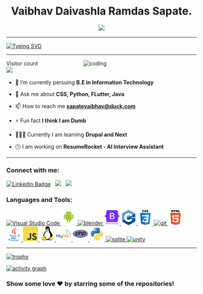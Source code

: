 <h1 align="center">
  Vaibhav Daivashla Ramdas Sapate. 
</h1>

<p align="center">
  <img src="https://user-images.githubusercontent.com/29405483/221152051-24647828-d8ff-4cd3-b7a3-a3aeaf31929a.png" />
</p>


---

[![Typing SVG](https://readme-typing-svg.herokuapp.com?color=1177F7&center=true&vCenter=true&width=700&height=100&lines=Hello!+I+am+Vaibhav+Sapate+;I+am+a+passionate+Software+Developer;I+like+to+build+products+to+solve++real+world+problems+;I'm+a+problem-solving+software+developer+;I+build+software+for+real-world+needs+;Solving+problems+with+code+is+my+passion+;I+create+software+to+address+practical+issues+;My+focus+is+on+software+that+tackles+real+problems+;I'm+a+software+developer+who+thrives+on+solutions+;Crafting+products+to+solve+problems+is+my+thing+;I+develop+software+for+real-life+challenges+;My+code+is+dedicated+to+practical+solutions+;Software+development+is+my+path+to+real-world+impact+;I+love+coding+to+solve+everyday+problems+;My+software+work+is+all+about+real-world+solutions+;I'm+a+developer+dedicated+to+real+problems+;My+software+solutions+aim+to+make+life+better+;I+code+with+a+purpose+–+solving+real+issues
)](https://git.io/typing-svg)

---
<img align="right" alt="coding" width=300 src="https://cdn.dribbble.com/users/2401141/screenshots/5487982/media/f94135193d842e240e9c1267e4d9ca89.gif"/>

<!--<p align="left"> <img src="https://komarev.com/ghpvc/?username=sapatevaibhav&label=Profile%20views&color=0e75b6&style=flat&" alt="sapatevaibhav" /> </p>-->
<p align="left">
    Visitor count<br>
  <img src="https://profile-counter.glitch.me/sapatevaibhav/count.svg" />
</p>    


<!--
<p align="left"> <a href="https://github.com/ryo-ma/github-profile-trophy"><img src="https://github-profile-trophy.vercel.app/?username=sapatevaibhav" alt="sapatevaibhav" /></a> </p> 
-->
- 🌱 I’m currently persuing **B.E in Information Technology**

- 💬 Ask me about **CSS, Python, FLutter, Java**

- 📫 How to reach me **sapatevaibhav@duck.com**

- ⚡ Fun fact **I think I am Dumb**

- 🧑🏻‍💻 Currently I am learning **Drupal and Next**

- 🕒 I am working on **ResumeRocket - AI Interview Assistant**

---

<h3 align="left">Connect with me:</h3>

[![Linkedin Badge](https://img.shields.io/badge/-Sapate_Vaibhav-blue?style=flat&logo=Linkedin&logoColor=white)](https://www.linkedin.com/in/sapatevaibhav/)  &nbsp;
<a href="https://www.instagram.com/v.d.r.sapate/"><img src="https://img.shields.io/badge/-@v.d.r.sapate-E4405F?style=flat&logo=Instagram&logoColor=white"/></a> &nbsp;
<a href="https://x.com/sapatevai"><img src="https://img.shields.io/badge/-Sapate_Vaibhav-black?style=flat&logo=x&logoColor=blacwhite"/></a> &nbsp;

<h3 align="left">Languages and Tools:</h3>
<p align="left">
<a href="https://code.visualstudio.com/" target="_blank" rel="noreferrer">
<img  alt="Visual Studio Code" width="40" src="https://cdn.jsdelivr.net/gh/devicons/devicon/icons/vscode/vscode-original.svg" /> </a>
<a href="https://developer.android.com" target="_blank" rel="noreferrer"> 
<img src="https://raw.githubusercontent.com/devicons/devicon/master/icons/android/android-original-wordmark.svg" alt="android" width="40" height="40"/> </a>
<a href="https://www.blender.org/" target="_blank" rel="noreferrer">
<img src="https://download.blender.org/branding/community/blender_community_badge_white.svg" alt="blender" width="40" height="40"/> </a> 
<a href="https://getbootstrap.com" target="_blank" rel="noreferrer"> 
<img src="https://raw.githubusercontent.com/devicons/devicon/master/icons/bootstrap/bootstrap-plain-wordmark.svg" alt="bootstrap" width="40" height="40"/> </a> 
<a href="https://www.w3schools.com/cpp/" target="_blank" rel="noreferrer">
<img src="https://raw.githubusercontent.com/devicons/devicon/master/icons/cplusplus/cplusplus-original.svg" alt="cplusplus" width="40" height="40"/> </a> 
<a href="https://www.w3schools.com/css/" target="_blank" rel="noreferrer"> 
<img src="https://raw.githubusercontent.com/devicons/devicon/master/icons/css3/css3-original-wordmark.svg" alt="css3" width="40" height="40"/> </a>
<a href="https://git-scm.com/" target="_blank" rel="noreferrer"> 
<img src="https://www.vectorlogo.zone/logos/git-scm/git-scm-icon.svg" alt="git" width="40" height="40"/> </a>
<a href="https://www.w3.org/html/" target="_blank" rel="noreferrer"> 
<img src="https://raw.githubusercontent.com/devicons/devicon/master/icons/html5/html5-original-wordmark.svg" alt="html5" width="40" height="40"/> </a> 
<a href="https://www.java.com" target="_blank" rel="noreferrer">
<img src="https://raw.githubusercontent.com/devicons/devicon/master/icons/java/java-original.svg" alt="java" width="40" height="40"/> </a>
<a href="https://developer.mozilla.org/en-US/docs/Web/JavaScript" target="_blank" rel="noreferrer"> 
<img src="https://raw.githubusercontent.com/devicons/devicon/master/icons/javascript/javascript-original.svg" alt="javascript" width="40" height="40"/> </a>
<a href="https://www.linux.org/" target="_blank" rel="noreferrer"> 
<img src="https://raw.githubusercontent.com/devicons/devicon/master/icons/linux/linux-original.svg" alt="linux" width="40" height="40"/> </a>
<a href="https://www.mysql.com/" target="_blank" rel="noreferrer"> 
<img src="https://raw.githubusercontent.com/devicons/devicon/master/icons/mysql/mysql-original-wordmark.svg" alt="mysql" width="40" height="40"/> </a> 
<a href="https://www.php.net" target="_blank" rel="noreferrer"> 
<img src="https://raw.githubusercontent.com/devicons/devicon/master/icons/php/php-original.svg" alt="php" width="40" height="40"/> </a> 
<a href="https://www.python.org" target="_blank" rel="noreferrer"> 
<img src="https://raw.githubusercontent.com/devicons/devicon/master/icons/python/python-original.svg" alt="python" width="40" height="40"/> </a>
<a href="https://www.sqlite.org/" target="_blank" rel="noreferrer">
<img src="https://www.vectorlogo.zone/logos/sqlite/sqlite-icon.svg" alt="sqlite" width="40" height="40"/> </a> 
<a href="https://unity.com/" target="_blank" rel="noreferrer"> <img src="https://www.vectorlogo.zone/logos/unity3d/unity3d-icon.svg" alt="unity" width="40" height="40"/> </a> </p>
<!--
---
<details>
<summary>
  <!--
### My Holopin badges
</summary>
<!--
[![An image of @sapatevaibhav's Holopin badges, which is a link to view their full Holopin profile](https://holopin.me/sapatevaibhav)](https://holopin.io/@sapatevaibhav)
</details>


<!--
<details>
<summary>
  
### My GitHub trophies
</summary>
-->
---

[![trophy](https://github-profile-trophy.vercel.app/?username=sapatevaibhav&theme=onedark)](https://github.com/sapatevaibhav)
</details>

<!--
---
<details>
<summary>
  
### Activity graph
</summary>
-->
[![activity graph](https://github-readme-activity-graph.vercel.app/graph?username=sapatevaibhav&bg_color=000000&color=ffffff&line=ff7b00&point=ffffff&area=true&hide_border=true)](https://github.com/sapatevaibhav)
<!--
</details>


</div>
<!--
### 💻 My Contribution Graph:
![](https://github-profile-summary-cards.vercel.app/api/cards/profile-details?username=sapatevaibhav&theme=vue)
   ![](https://activity-graph.herokuapp.com/graph?username=sapatevaibhav&theme=dracula&hide_border=true&area=true)
  <br/>
-->



<!--
<h3 align="center">Activity</h3>
<img align="right" width="390" alt="metrics" src="./metrics.svg">
<img align="left" width="390" alt="🦑" src="./metrics.classic.svg">
<img align="center" width="390" alt="achievements.svg" src="./achievements.svg">


---

<details>
<summary>
  &nbsp;
</summary>


<div align="center"> <img align="center" src="https://github-readme-streak-stats.herokuapp.com/?user=sapatevaibhav&theme=dracula" alt="sapatevaibhav" />

  
---
  
![My GitHub Statistics](https://github-readme-stats.vercel.app/api?username=sapatevaibhav&show_icons=true&count_private=true&hide_title=true&theme=dracula)
<br>

---

![](https://github-contributor-stats.vercel.app/api?username=sapatevaibhav&limit=5&theme=tokyonight&combine_all_yearly_contributions=true)

---

<img align="center" src="https://github-readme-stats.vercel.app/api/top-langs?username=sapatevaibhav&show_icons=true&locale=en&layout=compact&theme=dracula" alt="sapatevaibhav" />

</details>

---
<!--
<a href="https://wakatime.com/@sapatevaibhav"> <img src="https://wakatime.com/share/@sapatevaibhav/b47ff41e-c77d-4a6b-a60f-8a249e7a1be3.png" alt="Project Image" height="400px"> </a>
-->
<!--
![snake gif](github-user-contribution.svg)

<!--
![snake gif](https://github.com/sapatevaibhav/sapatevaibhav/blob/output/github-contribution-grid-snake.svg)

![GitHub metrics](https://metrics.lecoq.io/sapatevaibhav) --> 



### Show some love ❤️ by starring some of the repositories!
